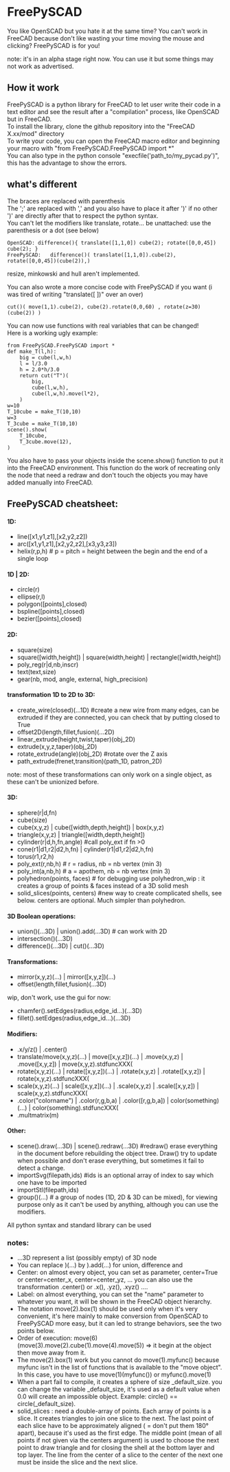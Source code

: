 
# FreePySCAD
You like OpenSCAD but you hate it at the same time?
You can't work in FreeCAD because don't like wasting your time moving the mouse and clicking?
FreePySCAD is for you!

note: it's in an alpha stage right now. You can use it but some things may not work as advertised.
## How it work
FreePySCAD is a python library for FreeCAD to let user write their code in a text editor and see the result after a "compilation" process, like OpenSCAD but in FreeCAD.  
To install the library, clone the github repository into the "FreeCAD X.xx/mod" directory  
To write your code, you can open the FreeCAD macro editor and beginning your macro with "from FreePySCAD.FreePySCAD import *"   
You can also type in the python console "execfile('path_to/my_pycad.py')", this has the advantage to show the errors.
## what's different
The braces are replaced with parenthesis  
The ';' are replaced with ',' and you also have to place it after ')' if no other ')' are directly after that to respect the python syntax.  
You can't let the modifiers like translate, rotate... be unattached: use the parenthesis or a dot (see below)

    OpenSCAD: difference(){ translate([1,1,0]) cube(2); rotate([0,0,45]) cube(2); }  
    FreePySCAD:   difference()( translate([1,1,0]).cube(2), rotate([0,0,45])(cube(2)),)  
resize, minkowski and hull aren't implemented.  

You can also wrote a more concise code with FreePySCAD if you want (i was tired of writing "translate([ ])" over an over)

    cut()( move(1,1).cube(2), cube(2).rotate(0,0,60) , rotate(z=30)(cube(2)) )

You can now use functions with real variables that can be changed!  
Here is a working ugly example:

	from FreePySCAD.FreePySCAD import *
	def make_T(l,h):
		big = cube(l,w,h)
		l = l/3.0
		h = 2.0*h/3.0
		return cut("T")(
			big,
			cube(l,w,h),
			cube(l,w,h).move(l*2),
		)
    w=10
	T_10cube = make_T(10,10)
	w=3
	T_3cube = make_T(10,10)
	scene().show(
		T_10cube,
		T_3cube.move(12),
	)
You also have to pass your objects inside the scene.show() function to put it into the FreeCAD environment.
This function do the work of recreating only the node that need a redraw and don't touch the objects you may have added manually into FreeCAD. 

## FreePySCAD cheatsheet:

#### 1D:
* line([x1,y1,z1],[x2,y2,z2])
* arc([x1,y1,z1],[x2,y2,z2],[x3,y3,z3])
* helix(r,p,h) # p = pitch = height between the begin and the end of a single loop

#### 1D | 2D:
* circle(r)  
* ellipse(r,l)  
* polygon([points],closed)  
* bspline([points],closed)  
* bezier([points],closed)  

#### 2D:
* square(size)  
* square([width,height]) | square(width,height) | rectangle([width,height])  
* poly_reg(r|d,nb,inscr)  
* text(text,size)  
* gear(nb, mod, angle, external, high_precision)  


#### transformation 1D to 2D to 3D:
* create_wire(closed)(...1D) #create a new wire from many edges, can be extruded if they are connected, you can check that by putting closed to True
* offset2D(length,fillet,fusion)(...2D)  
* linear_extrude(height,twist,taper)(obj_2D)  
* extrude(x,y,z,taper)(obj_2D)  
* rotate_extrude(angle)(obj_2D) #rotate over the Z axis  
* path_extrude(frenet,transition)(path_1D, patron_2D)  

note: most of these transformations can only work on a single object, as these can't be unionized before.

#### 3D:
* sphere(r|d,fn)  
* cube(size)  
* cube(x,y,z) | cube([width,depth,height]) | box(x,y,z) 
* triangle(x,y,z) | triangle([width,depth,height])  
* cylinder(r|d,h,fn,angle) #call poly_ext if fn >0
* cone(r1|d1,r2|d2,h,fn) | cylinder(r1|d1,r2|d2,h,fn)  
* torus(r1,r2,h)  
* poly_ext(r,nb,h) # r = radius, nb = nb vertex (min 3)  
* poly_int(a,nb,h) # a = apothem, nb = nb vertex (min 3)  
* polyhedron(points, faces) # for debugging use polyhedron_wip : it creates a group of points & faces instead of a 3D solid mesh  
* solid_slices(points, centers) #new way to create complicated shells, see below. centers are optional. Much simpler than polyhedron.

#### 3D Boolean operations:
* union()(...3D) | union().add(...3D) # can work with 2D  
* intersection()(...3D)  
* difference()(...3D) | cut()(...3D)  

#### Transformations:
* mirror(x,y,z)(...) | mirror([x,y,z])(...)  
* offset(length,fillet,fusion)(...3D)  

wip, don't work, use the gui for now:
* chamfer().setEdges(radius,edge_id...)(...3D)
* fillet().setEdges(radius,edge_id...)(...3D)  

#### Modifiers:
* .x/y/z() | .center()
* translate/move(x,y,z)(...) | move([x,y,z])(...) | .move(x,y,z) | .move([x,y,z]) | move(x,y,z).stdfuncXXX(  
* rotate(x,y,z)(...) | rotate([x,y,z])(...) | .rotate(x,y,z) | .rotate([x,y,z]) | rotate(x,y,z).stdfuncXXX(  
* scale(x,y,z)(...) | scale([x,y,z])(...) | .scale(x,y,z) | .scale([x,y,z]) | scale(x,y,z).stdfuncXXX(  
* .color("colorname") | .color(r,g,b,a) | .color([r,g,b,a]) | color(something)(...) | color(something).stdfuncXXX(  
* .multmatrix(m)  

#### Other:
* scene().draw(...3D) | scene().redraw(...3D) #redraw() erase everything in the document before rebuilding the object tree. Draw() try to update when possible and don't erase everything, but sometimes it fail to detect a change.
* importSvg(filepath,ids) #ids is an optional array of index to say which one have to be imported
* importStl(filepath,ids) 
* group()(...) # a group of nodes (1D, 2D & 3D can be mixed), for viewing purpose only as it can't be used by anything, although you can use the modifiers.

All python syntax and standard library can be used  

### notes: 
* ...3D represent a list (possibly empty) of 3D node
* You can replace )(...) by ).add(...) for union, difference and
* Center: on almost every object, you can set as parameter, center=True or center=center_x, center=center_yz, ...
	you can also use the transformation .center() or .x(), .yz(), .xyz() ....
* Label: on almost everything, you can set the "name" parameter to whatever you want, it will be shown in the FreeCAD object hierarchy.
* The notation move(2).box(1) should be used only when it's very convenient, it's here mainly to make conversion from OpenSCAD to FreePySCAD more easy, but it can led to strange behaviors, see the two points below.
* Order of execution: move(6)(move(3).move(2).cube(1).move(4).move(5)) => it begin at the object then move away from it. 
* The move(2).box(1) work but you cannot do move(1).myfunc() because myfunc isn't in the list of functions that is available to the "move object". In this case, you have to use move(1)(myfunc()) or myfunc().move(1)
* When a part fail to compile, it creates a sphere of size _default_size. you can change the variable _default_size, it's used as a default value when 0.0 will create an impossible object. Example: circle() == circle(_default_size).
* solid_slices : need a double-array of points. Each array of points is a slice. It creates triangles to join one slice to the next. The last point of each slice have to be approximately aligned ( = don't put them 180° apart), because it's used as the first edge. The middle point (mean of all points if not given via the centers argument) is used to choose the next point to draw triangle and for closing the shell at the bottom layer and top layer. The line from the center of a slice to the center of the next one must be inside the slice and the next slice.
